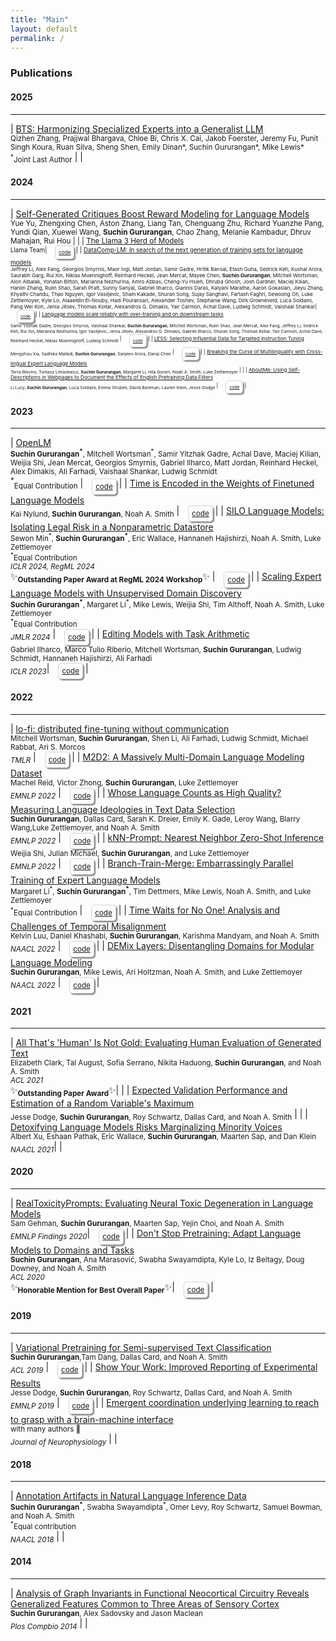 ```yaml
---
title: "Main"
layout: default
permalink: /
---
```


### Publications

#### 2025
-----------

| [BTS: Harmonizing Specialized Experts into a Generalist LLM](https://arxiv.org/abs/2411.16646)<br><sub>Qizhen Zhang, Prajjwal Bhargava, Chloe Bi, Chris X. Cai, Jakob Foerster, Jeremy Fu, Punit Singh Koura, Ruan Silva, Sheng Shen, Emily Dinan*, Suchin Gururangan*, Mike Lewis*</sub><br><sub><sup>\*</sup>Joint Last Author</sub> | |

#### 2024
-----------

| [Self-Generated Critiques Boost Reward Modeling for Language Models](https://arxiv.org/abs/2411.16646)<br><sub> Yue Yu, Zhengxing Chen, Aston Zhang, Liang Tan, Chenguang Zhu, Richard Yuanzhe Pang, Yundi Qian, Xuewei Wang, **Suchin Gururangan**, Chao Zhang, Melanie Kambadur, Dhruv Mahajan, Rui Hou | |
| [The Llama 3 Herd of Models](https://ai.meta.com/research/publications/the-llama-3-herd-of-models/)<br><sub> Llama Team| <sub><span style="border: 0.5px solid lightgrey; padding: 5px; box-shadow:2px 2px 2px grey; border-radius: 5px; margin-left: 10px; display: inline-block;">[code](https://github.com/meta-llama/llama-models)</span></sub> |
| [DataComp-LM: In search of the next generation of training sets for language models](https://arxiv.org/abs/2406.11794)<br><sub>Jeffrey Li, Alex Fang, Georgios Smyrnis, Maor Ivgi, Matt Jordan, Samir Gadre, Hritik Bansal, Etash Guha, Sedrick Keh, Kushal Arora, Saurabh Garg, Rui Xin, Niklas Muennighoff, Reinhard Heckel, Jean Mercat, Mayee Chen, **Suchin Gururangan**, Mitchell Wortsman, Alon Albalak, Yonatan Bitton, Marianna Nezhurina, Amro Abbas, Cheng-Yu Hsieh, Dhruba Ghosh, Josh Gardner, Maciej Kilian, Hanlin Zhang, Rulin Shao, Sarah Pratt, Sunny Sanyal, Gabriel Ilharco, Giannis Daras, Kalyani Marathe, Aaron Gokaslan, Jieyu Zhang, Khyathi Chandu, Thao Nguyen, Igor Vasiljevic, Sham Kakade, Shuran Song, Sujay Sanghavi, Fartash Faghri, Sewoong Oh, Luke Zettlemoyer, Kyle Lo, Alaaeldin El-Nouby, Hadi Pouransari, Alexander Toshev, Stephanie Wang, Dirk Groeneveld, Luca Soldaini, Pang Wei Koh, Jenia Jitsev, Thomas Kollar, Alexandros G. Dimakis, Yair Carmon, Achal Dave, Ludwig Schmidt, Vaishaal Shankar| <sub><span style="border: 0.5px solid lightgrey; padding: 5px; box-shadow:2px 2px 2px grey; border-radius: 5px; margin-left: 10px; display: inline-block;">[code](https://www.datacomp.ai/dclm/)</span></sub> |
| [Language models scale reliably with over-training and on downstream tasks](https://arxiv.org/abs/2403.08540)<br><sub>Samir Yitzhak Gadre, Georgios Smyrnis, Vaishaal Shankar, **Suchin Gururangan**, Mitchell Wortsman, Rulin Shao, Jean Mercat, Alex Fang, Jeffrey Li, Sedrick Keh, Rui Xin, Marianna Nezhurina, Igor Vasiljevic, Jenia Jitsev, Alexandros G. Dimakis, Gabriel Ilharco, Shuran Song, Thomas Kollar, Yair Carmon, Achal Dave, Reinhard Heckel, Niklas Muennighoff, Ludwig Schmidt</sub> | <sub><span style="border: 0.5px solid lightgrey; padding: 5px; box-shadow:2px 2px 2px grey; border-radius: 5px; margin-left: 10px; display: inline-block;">[code](https://github.com/mlfoundations/scaling)</span></sub> |
| [LESS: Selecting Influential Data for Targeted Instruction Tuning](https://arxiv.org/abs/2402.04333)<br><sub>Mengzhou Xia, Sadhika Malladi, **Suchin Gururangan**, Sanjeev Arora, Danqi Chen</sub> | <sub><span style="border: 0.5px solid lightgrey; padding: 5px; box-shadow:2px 2px 2px grey; border-radius: 5px; margin-left: 10px; display: inline-block;">[code](https://github.com/princeton-nlp/LESS)</span></sub> |
| [Breaking the Curse of Multilinguality with Cross-lingual Expert Language Models](https://arxiv.org/abs/2401.10440)<br><sub>Terra Blevins, Tomasz Limisiewicz, **Suchin Gururangan**, Margaret Li, Hila Gonen, Noah A. Smith, Luke Zettlemoyer</sub> | |
| [AboutMe: Using Self-Descriptions in Webpages to Document the Effects of English Pretraining Data Filters](https://arxiv.org/abs/2401.06408)<br><sub>Li Lucy, **Suchin Gururangan**, Luca Soldaini, Emma Strubell, David Bamman, Lauren Klein, Jesse Dodge</sub> | <sub><span style="border: 0.5px solid lightgrey; padding: 5px; box-shadow:2px 2px 2px grey; border-radius: 5px; margin-left: 10px; display: inline-block;">[code](https://github.com/lucy3/whos_filtered)</span></sub> |

#### 2023
-----------

| [OpenLM](https://laion.ai/blog/open-lm/)<br><sub>**Suchin Gururangan<sup>\*</sup>**, Mitchell Wortsman<sup>\*</sup>, Samir Yitzhak Gadre, Achal Dave, Maciej Kilian, Weijia Shi, Jean Mercat, Georgios Smyrnis, Gabriel Ilharco, Matt Jordan, Reinhard Heckel, Alex Dimakis, Ali Farhadi, Vaishaal Shankar, Ludwig Schmidt</sub><br><sup>\*</sup><sub>Equal Contribution</sub> | <sub><span style="border: 0.5px solid lightgrey; padding: 5px; box-shadow:2px 2px 2px grey; border-radius: 5px; margin-left: 10px; display: inline-block;">[code](https://github.com/mlfoundations/open_lm)</span></sub> |
| [Time is Encoded in the Weights of Finetuned Language Models](https://arxiv.org/abs/2312.13401)<br><sub>Kai Nylund, **Suchin Gururangan**, Noah A. Smith</sub> | <sub><span style="border: 0.5px solid lightgrey; padding: 5px; box-shadow:2px 2px 2px grey; border-radius: 5px; margin-left: 10px; display: inline-block;">[code](https://github.com/KaiNylund/lm-weights-encode-time)</span></sub> |
| [SILO Language Models: Isolating Legal Risk in a Nonparametric Datastore](https://arxiv.org/abs/2308.04430)<br><sub>Sewon Min<sup>\*</sup>, **Suchin Gururangan<sup>\*</sup>**, Eric Wallace, Hannaneh Hajishirzi, Noah A. Smith, Luke Zettlemoyer</sub><br><sub><sup>\*</sup>Equal Contribution</sub><br><sub>*ICLR 2024, RegML 2024*</sub><br>✨<sub>**Outstanding Paper Award at RegML 2024 Workshop**</sub>✨ | <sub><span style="border: 0.5px solid lightgrey; padding: 5px; box-shadow:2px 2px 2px grey; border-radius: 5px; margin-left: 10px; display: inline-block;">[code](https://github.com/kernelmachine/silo-lm)</span></sub> |
| [Scaling Expert Language Models with Unsupervised Domain Discovery](https://arxiv.org/abs/2303.14177)<br><sub>**Suchin Gururangan<sup>\*</sup>**, Margaret Li<sup>\*</sup>, Mike Lewis, Weijia Shi, Tim Althoff, Noah A. Smith, Luke Zettlemoyer</sub><br><sub><sup>\*</sup>Equal Contribution</sub><br><sub>*JMLR 2024*</sub> | <sub><span style="border: 0.5px solid lightgrey; padding: 5px; box-shadow:2px 2px 2px grey; border-radius: 5px; margin-left: 10px; display: inline-block;">[code](https://github.com/kernelmachine/cbtm)</span></sub> |
| [Editing Models with Task Arithmetic](https://arxiv.org/abs/2212.04089)<br><sub>Gabriel Ilharco, Marco Tulio Riberio, Mitchell Wortsman, **Suchin Gururangan**, Ludwig Schmidt, Hannaneh Hajishirzi, Ali Farhadi</sub><br><sub>*ICLR 2023*</sub>| <sub><span style="border: 0.5px solid lightgrey; padding: 5px; box-shadow:2px 2px 2px grey; border-radius: 5px; margin-left: 10px; display: inline-block;">[code](https://github.com/mlfoundations/task_vectors)</span></sub> |

#### 2022
-----------

| [lo-fi: distributed fine-tuning without communication](https://arxiv.org/abs/2210.11948)<br><sub>Mitchell Wortsman, **Suchin Gururangan**, Shen Li, Ali Farhadi, Ludwig Schmidt, Michael Rabbat, Ari S. Morcos<br></sub><sub>*TMLR*</sub> | <sub><span style="border: 0.5px solid lightgrey; padding: 5px; box-shadow:2px 2px 2px grey; border-radius: 5px; margin-left: 10px; display: inline-block;">[code](https://github.com/kernelmachine/lofi)</span></sub> |
| [M2D2: A Massively Multi-Domain Language Modeling Dataset](https://arxiv.org/abs/2210.07370)<br><sub>Machel Reid, Victor Zhong, **Suchin Gururangan**, Luke Zettlemoyer </sub> <br><sub>*EMNLP 2022*</sub> | <sub><span style="border: 0.5px solid lightgrey; padding: 5px; box-shadow:2px 2px 2px grey; border-radius: 5px; margin-left: 10px; display: inline-block;">[code](https://github.com/machelreid/m2d2)</span></sub> |
| [Whose Language Counts as High Quality? Measuring Language Ideologies in Text Data Selection](https://arxiv.org/abs/2201.10474)<br><sub>**Suchin Gururangan**, Dallas Card, Sarah K. Dreier, Emily K. Gade, Leroy Wang, Blarry Wang,Luke Zettlemoyer, and Noah A. Smith</sub><br><sub>*EMNLP 2022*</sub> | <sub><span style="border: 0.5px solid lightgrey; padding: 5px; box-shadow:2px 2px 2px grey; border-radius: 5px; margin-left: 10px; display: inline-block;">[code](https://github.com/kernelmachine/quality-filter)</span></sub> |
| [kNN-Prompt: Nearest Neighbor Zero-Shot Inference](https://arxiv.org/abs/2205.13792)<br><sub>Weijia Shi, Julian Michael, **Suchin Gururangan**,  and Luke Zettlemoyer</sub><br><sub>*EMNLP 2022*</sub> | <sub><span style="border: 0.5px solid lightgrey; padding: 5px; box-shadow:2px 2px 2px grey; border-radius: 5px; margin-left: 10px; display: inline-block;">[code](https://github.com/swj0419/kNN_prompt)</span></sub> |
| [Branch-Train-Merge: Embarrassingly Parallel Training of Expert Language Models](https://arxiv.org/abs/2208.03306)<br><sub>Margaret Li<sup>\*</sup>, **Suchin Gururangan<sup>\*</sup>**, Tim Dettmers, Mike Lewis, Noah A. Smith, and Luke Zettlemoyer</sub><br><sub><sup>\*</sup>Equal Contribution</sub> | <sub><span style="border: 0.5px solid lightgrey; padding: 5px; box-shadow:2px 2px 2px grey; border-radius: 5px; margin-left: 10px; display: inline-block;">[code](https://github.com/hadasah/btm)</span></sub> |
| [Time Waits for No One! Analysis and Challenges of Temporal Misalignment](https://arxiv.org/abs/2111.07408)<br><sub>Kelvin Luu, Daniel Khashabi, **Suchin Gururangan**, Karishma Mandyam, and Noah A. Smith</sub><br><sub>*NAACL 2022*</sub> | <sub><span style="border: 0.5px solid lightgrey; padding: 5px; box-shadow:2px 2px 2px grey; border-radius: 5px; margin-left: 10px; display: inline-block;">[code](https://github.com/Kel-Lu/time-waits-for-no-one)</span></sub> |
| [DEMix Layers: Disentangling Domains for Modular Language Modeling](https://arxiv.org/abs/2108.05036)<br><sub>**Suchin Gururangan**, Mike Lewis, Ari Holtzman, Noah A. Smith, and Luke Zettlemoyer</sub><br><sub>*NAACL 2022*</sub> | <sub><span style="border: 0.5px solid lightgrey; padding: 5px; box-shadow:2px 2px 2px grey; border-radius: 5px; margin-left: 10px; display: inline-block;">[code](https://github.com/kernelmachine/demix)</span></sub> |

####  2021
-----------

| [All That's 'Human' Is Not Gold: Evaluating Human Evaluation of Generated Text](https://arxiv.org/abs/2107.00061)<br><sub>Elizabeth Clark, Tal August, Sofia Serrano, Nikita Haduong, **Suchin Gururangan**, and Noah A. Smith</sub><br><sub>*ACL 2021*</sub><br>✨<sub>**Outstanding Paper Award**</sub>✨| |
| [Expected Validation Performance and Estimation of a Random Variable's Maximum](https://arxiv.org/abs/2110.00613)<br><sub>Jesse Dodge, **Suchin Gururangan**, Roy Schwartz, Dallas Card, and Noah A. Smith</sub> | |
| [Detoxifying Language Models Risks Marginalizing Minority Voices](https://arxiv.org/abs/2104.06390)<br><sub>Albert Xu, Eshaan Pathak, Eric Wallace, **Suchin Gururangan**, Maarten Sap, and Dan Klein</sub><br><sub>*NAACL 2021*</sub>| |

####  2020
-----------

| [RealToxicityPrompts: Evaluating Neural Toxic Degeneration in Language Models](https://arxiv.org/abs/2009.11462)<br><sub> Sam Gehman, **Suchin Gururangan**, Maarten Sap, Yejin Choi, and Noah A. Smith</sub><br><sub>*EMNLP Findings 2020*</sub>| <sub><span style="border: 0.5px solid lightgrey; padding: 5px; box-shadow:2px 2px 2px grey; border-radius: 5px; margin-left: 10px; display: inline-block;">[code](https://github.com/allenai/real-toxicity-prompts)</span></sub> |
| [Don't Stop Pretraining: Adapt Language Models to Domains and Tasks](https://arxiv.org/abs/2004.10964)<br><sub>**Suchin Gururangan**, Ana Marasović, Swabha Swayamdipta, Kyle Lo, Iz Beltagy, Doug Downey, and Noah A. Smith </sub><br><sub>*ACL 2020*</sub><br>✨<sub>**Honorable Mention for Best Overall Paper**</sub>✨| <sub><span style="border: 0.5px solid lightgrey; padding: 5px; box-shadow:2px 2px 2px grey; border-radius: 5px; margin-left: 10px; display: inline-block;">[code](https://github.com/allenai/dont-stop-pretraining)</span></sub> |


#### 2019
-----------

| [Variational Pretraining for Semi-supervised Text Classification](https://arxiv.org/abs/1906.02242)<br><sub>**Suchin Gururangan**,Tam Dang, Dallas Card, and Noah A. Smith</sub><br><sub>*ACL 2019*</sub> | <sub><span style="border: 0.5px solid lightgrey; padding: 5px; box-shadow:2px 2px 2px grey; border-radius: 5px; margin-left: 10px; display: inline-block;">[code](https://github.com/allenai/vampire)</span></sub> |
| [Show Your Work: Improved Reporting of Experimental Results](https://arxiv.org/abs/1909.03004)<br><sub>Jesse Dodge, **Suchin Gururangan**, Roy Schwartz, Dallas Card, and Noah A. Smith</sub><br><sub>*EMNLP 2019*</sub> | <sub><span style="border: 0.5px solid lightgrey; padding: 5px; box-shadow:2px 2px 2px grey; border-radius: 5px; margin-left: 10px; display: inline-block;">[code](https://github.com/allenai/allentune)</span></sub> |
| [Emergent coordination underlying learning to reach to grasp with a brain-machine interface](https://pubmed.ncbi.nlm.nih.gov/29357477)<br><sub> with many authors 🙂</sub><br><sub>*Journal of Neurophysiology*</sub> | |


#### 2018
-----------

| [Annotation Artifacts in Natural Language Inference Data](https://arxiv.org/abs/1803.02324)<br><sub>**Suchin Gururangan<sup>\*</sup>**, Swabha Swayamdipta<sup>\*</sup>, Omer Levy, Roy Schwartz, Samuel Bowman, and Noah A. Smith</sub> <br><sub><sup>*</sup>Equal contribution</sub><br><sub>*NAACL 2018*</sub> | |


#### 2014
-----------

| [Analysis of Graph Invariants in Functional Neocortical Circuitry Reveals Generalized Features Common to Three Areas of Sensory Cortex](https://journals.plos.org/ploscompbiol/article?id=10.1371/journal.pcbi.1003710)<br><sub>**Suchin Gururangan**, Alex Sadovsky and Jason Maclean</sub><br><sub>*Plos Compbio 2014*</sub> | |


